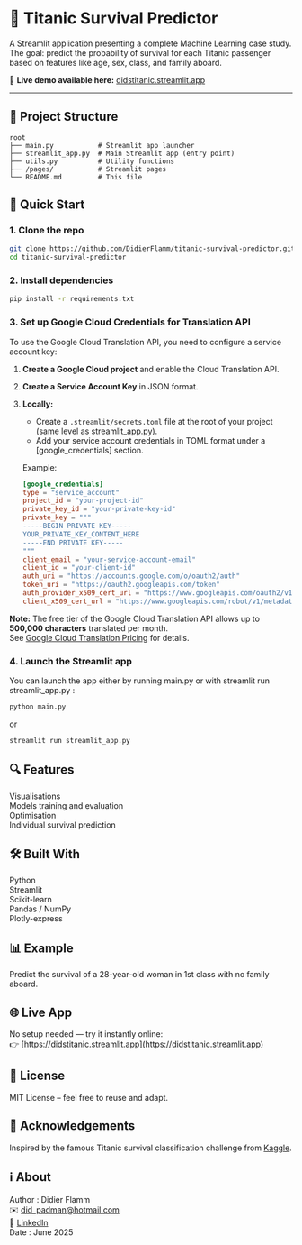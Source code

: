 # 🚢 Titanic Survival Predictor

A Streamlit application presenting a complete Machine Learning case study.  
The goal: predict the probability of survival for each Titanic passenger based on features like age, sex, class, and family aboard.

🔗 **Live demo available here:** [didstitanic.streamlit.app](https://didstitanic.streamlit.app/)

---

## 📁 Project Structure
```
root
├── main.py           # Streamlit app launcher
├── streamlit_app.py  # Main Streamlit app (entry point)
├── utils.py          # Utility functions
├── /pages/           # Streamlit pages
└── README.md         # This file
```
  
## 🚀 Quick Start

### 1. Clone the repo
```bash
git clone https://github.com/DidierFlamm/titanic-survival-predictor.git
cd titanic-survival-predictor
```

### 2. Install dependencies
```bash
pip install -r requirements.txt
```

### 3. Set up Google Cloud Credentials for Translation API
To use the Google Cloud Translation API, you need to configure a service account key:

1. **Create a Google Cloud project** and enable the Cloud Translation API.

2. **Create a Service Account Key** in JSON format.

3. **Locally:**
   - Create a `.streamlit/secrets.toml` file at the root of your project (same level as streamlit_app.py).
   - Add your service account credentials in TOML format under a [google_credentials] section.  
   
   Example:

   ```toml
   [google_credentials]
   type = "service_account"
   project_id = "your-project-id"
   private_key_id = "your-private-key-id"
   private_key = """
   -----BEGIN PRIVATE KEY-----
   YOUR_PRIVATE_KEY_CONTENT_HERE
   -----END PRIVATE KEY-----
   """
   client_email = "your-service-account-email"
   client_id = "your-client-id"
   auth_uri = "https://accounts.google.com/o/oauth2/auth"
   token_uri = "https://oauth2.googleapis.com/token"
   auth_provider_x509_cert_url = "https://www.googleapis.com/oauth2/v1/certs"
   client_x509_cert_url = "https://www.googleapis.com/robot/v1/metadata/x509/your-service-account-email"
   ```

**Note:** The free tier of the Google Cloud Translation API allows up to **500,000 characters** translated per month.  
See [Google Cloud Translation Pricing](https://cloud.google.com/translate/pricing) for details.

### 4. Launch the Streamlit app
You can launch the app either by running main.py or with streamlit run streamlit_app.py :  
```bash
python main.py
```
or
```bash
streamlit run streamlit_app.py
```
  
## 🔍 Features
Visualisations  
Models training and evaluation  
Optimisation  
Individual survival prediction  
  
## 🛠 Built With
Python  
Streamlit  
Scikit-learn  
Pandas / NumPy  
Plotly-express  
  
## 📊 Example
Predict the survival of a 28-year-old woman in 1st class with no family aboard.

## 🌐 Live App  
No setup needed — try it instantly online:  
👉 [https://didstitanic.streamlit.app](https://didstitanic.streamlit.app)
  
## 📄 License  
MIT License – feel free to reuse and adapt.
  
## 🙌 Acknowledgements  
Inspired by the famous Titanic survival classification challenge from [Kaggle](https://www.kaggle.com/competitions/titanic/overview).

## ℹ️ About
Author : Didier Flamm  
✉️ did_padman@hotmail.com  
🔗 [LinkedIn](https://www.linkedin.com/in/didier-flamm)  
Date : June 2025
